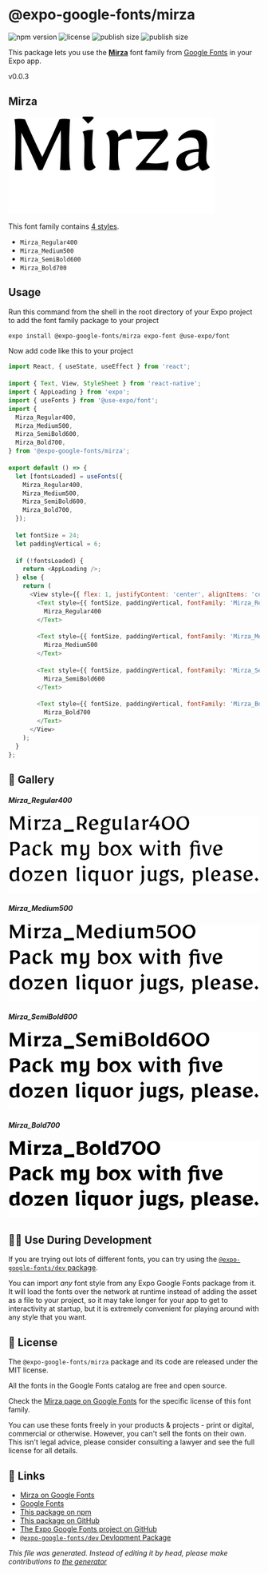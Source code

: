 # @expo-google-fonts/mirza

![npm version](https://flat.badgen.net/npm/v/@expo-google-fonts/mirza)
![license](https://flat.badgen.net/github/license/expo/google-fonts)
![publish size](https://flat.badgen.net/packagephobia/install/@expo-google-fonts/mirza)
![publish size](https://flat.badgen.net/packagephobia/publish/@expo-google-fonts/mirza)

This package lets you use the [**Mirza**](https://fonts.google.com/specimen/Mirza) font family from [Google Fonts](https://fonts.google.com/) in your Expo app.

v0.0.3

## Mirza

![Mirza](./font-family.png)

This font family contains [4 styles](#gallery).

- `Mirza_Regular400`
- `Mirza_Medium500`
- `Mirza_SemiBold600`
- `Mirza_Bold700`

## Usage

Run this command from the shell in the root directory of your Expo project to add the font family package to your project
```sh
expo install @expo-google-fonts/mirza expo-font @use-expo/font
```

Now add code like this to your project
```js
import React, { useState, useEffect } from 'react';

import { Text, View, StyleSheet } from 'react-native';
import { AppLoading } from 'expo';
import { useFonts } from '@use-expo/font';
import {
  Mirza_Regular400,
  Mirza_Medium500,
  Mirza_SemiBold600,
  Mirza_Bold700,
} from '@expo-google-fonts/mirza';

export default () => {
  let [fontsLoaded] = useFonts({
    Mirza_Regular400,
    Mirza_Medium500,
    Mirza_SemiBold600,
    Mirza_Bold700,
  });

  let fontSize = 24;
  let paddingVertical = 6;

  if (!fontsLoaded) {
    return <AppLoading />;
  } else {
    return (
      <View style={{ flex: 1, justifyContent: 'center', alignItems: 'center' }}>
        <Text style={{ fontSize, paddingVertical, fontFamily: 'Mirza_Regular400' }}>
          Mirza_Regular400
        </Text>

        <Text style={{ fontSize, paddingVertical, fontFamily: 'Mirza_Medium500' }}>
          Mirza_Medium500
        </Text>

        <Text style={{ fontSize, paddingVertical, fontFamily: 'Mirza_SemiBold600' }}>
          Mirza_SemiBold600
        </Text>

        <Text style={{ fontSize, paddingVertical, fontFamily: 'Mirza_Bold700' }}>
          Mirza_Bold700
        </Text>
      </View>
    );
  }
};

```

## 🔡 Gallery

##### Mirza_Regular400
![Mirza_Regular400](./5b1ac6cb285ca3492e313a53d5252b9784bf7607f2835a2d44cb3cbad0168539.ttf.png)

##### Mirza_Medium500
![Mirza_Medium500](./423532407cc832ef84cc8f08a3359f26b50e721c8aa0e00221e4215cc83440b3.ttf.png)

##### Mirza_SemiBold600
![Mirza_SemiBold600](./4225215d0df4ad389c4ac29d48fddc531703776591ade64c23f6f995669d4078.ttf.png)

##### Mirza_Bold700
![Mirza_Bold700](./306b412a39d9f93ca840c13ca62300eb5c7712e2afa94bd7ef2272b51131be6d.ttf.png)


## 👩‍💻 Use During Development

If you are trying out lots of different fonts, you can try using the [`@expo-google-fonts/dev` package](https://github.com/expo/google-fonts/tree/master/font-packages/dev#readme).

You can import *any* font style from any Expo Google Fonts package from it. It will load the fonts
over the network at runtime instead of adding the asset as a file to your project, so it may take longer
for your app to get to interactivity at startup, but it is extremely convenient
for playing around with any style that you want.

## 📖 License

The `@expo-google-fonts/mirza` package and its code are released under the MIT license.

All the fonts in the Google Fonts catalog are free and open source.

Check the [Mirza page on Google Fonts](https://fonts.google.com/specimen/Mirza) for the specific license of this font family.

You can use these fonts freely in your products & projects - print or digital, commercial or otherwise. However, you can't sell the fonts on their own. This isn't legal advice, please consider consulting a lawyer and see the full license for all details.

## 🔗 Links

- [Mirza on Google Fonts](https://fonts.google.com/specimen/Mirza)
- [Google Fonts](https://fonts.google.com/)
- [This package on npm](https://www.npmjs.com/package/@expo-google-fonts/mirza)
- [This package on GitHub](https://github.com/expo/google-fonts/tree/master/font-packages/mirza)
- [The Expo Google Fonts project on GitHub](https://github.com/expo/google-fonts)
- [`@expo-google-fonts/dev` Devlopment Package](https://github.com/expo/google-fonts/tree/master/font-packages/dev)


*This file was generated. Instead of editing it by head, please make contributions to [the generator](https://github.com/expo/google-fonts/tree/master/packages/generator)*
